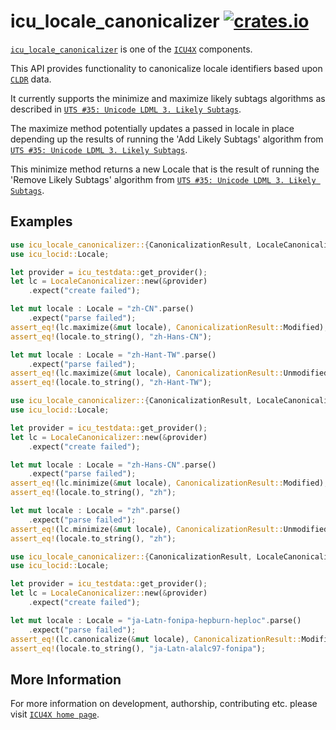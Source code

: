 # icu_locale_canonicalizer [![crates.io](http://meritbadge.herokuapp.com/icu_locale_canonicalizer)](https://crates.io/crates/icu_locale_canonicalizer)

[`icu_locale_canonicalizer`](crate) is one of the [`ICU4X`] components.

This API provides functionality to canonicalize locale identifiers based
upon [`CLDR`] data.

It currently supports the minimize and maximize likely subtags algorithms
as described in [`UTS #35: Unicode LDML 3. Likely Subtags`].

The maximize method potentially updates a passed in locale in place
depending up the results of running the 'Add Likely Subtags' algorithm
from [`UTS #35: Unicode LDML 3. Likely Subtags`].

This minimize method returns a new Locale that is the result of running the
'Remove Likely Subtags' algorithm from [`UTS #35: Unicode LDML 3. Likely Subtags`].

## Examples

```rust
use icu_locale_canonicalizer::{CanonicalizationResult, LocaleCanonicalizer};
use icu_locid::Locale;

let provider = icu_testdata::get_provider();
let lc = LocaleCanonicalizer::new(&provider)
    .expect("create failed");

let mut locale : Locale = "zh-CN".parse()
    .expect("parse failed");
assert_eq!(lc.maximize(&mut locale), CanonicalizationResult::Modified);
assert_eq!(locale.to_string(), "zh-Hans-CN");

let mut locale : Locale = "zh-Hant-TW".parse()
    .expect("parse failed");
assert_eq!(lc.maximize(&mut locale), CanonicalizationResult::Unmodified);
assert_eq!(locale.to_string(), "zh-Hant-TW");
```

```rust
use icu_locale_canonicalizer::{CanonicalizationResult, LocaleCanonicalizer};
use icu_locid::Locale;

let provider = icu_testdata::get_provider();
let lc = LocaleCanonicalizer::new(&provider)
    .expect("create failed");

let mut locale : Locale = "zh-Hans-CN".parse()
    .expect("parse failed");
assert_eq!(lc.minimize(&mut locale), CanonicalizationResult::Modified);
assert_eq!(locale.to_string(), "zh");

let mut locale : Locale = "zh".parse()
    .expect("parse failed");
assert_eq!(lc.minimize(&mut locale), CanonicalizationResult::Unmodified);
assert_eq!(locale.to_string(), "zh");
```

```rust
use icu_locale_canonicalizer::{CanonicalizationResult, LocaleCanonicalizer};
use icu_locid::Locale;

let provider = icu_testdata::get_provider();
let lc = LocaleCanonicalizer::new(&provider)
    .expect("create failed");

let mut locale : Locale = "ja-Latn-fonipa-hepburn-heploc".parse()
    .expect("parse failed");
assert_eq!(lc.canonicalize(&mut locale), CanonicalizationResult::Modified);
assert_eq!(locale.to_string(), "ja-Latn-alalc97-fonipa");
```

[`ICU4X`]: ../icu/index.html
[`CLDR`]: http://cldr.unicode.org/
[`UTS #35: Unicode LDML 3. Likely Subtags`]: https://www.unicode.org/reports/tr35/#Likely_Subtags.

## More Information

For more information on development, authorship, contributing etc. please visit [`ICU4X home page`](https://github.com/unicode-org/icu4x).
